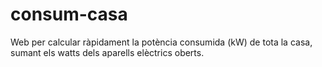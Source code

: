 # consum-casa

Web per calcular ràpidament la potència consumida (kW) de tota la
casa, sumant els watts dels aparells elèctrics oberts.

